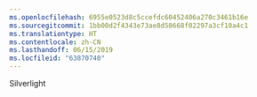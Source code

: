 ```yaml
---
ms.openlocfilehash: 6955e0523d8c5ccefdc60452406a270c3461b16e
ms.sourcegitcommit: 1bb00d2f4343e73ae8d58668f02297a3cf10a4c1
ms.translationtype: HT
ms.contentlocale: zh-CN
ms.lasthandoff: 06/15/2019
ms.locfileid: "63870740"
---
```

Silverlight